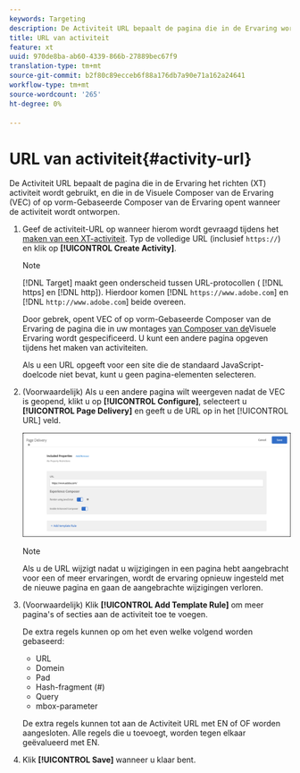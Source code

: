 ```yaml
---
keywords: Targeting
description: De Activiteit URL bepaalt de pagina die in de Ervaring wordt gebruikt richtend activiteit, en die in Adobe Target Visual Experience Composer (VEC) of op vorm-Gebaseerde Composer van de Ervaring opent wanneer de activiteit wordt ontworpen.
title: URL van activiteit
feature: xt
uuid: 970de8ba-ab60-4339-866b-27889bec67f9
translation-type: tm+mt
source-git-commit: b2f80c89ecceb6f88a176db7a90e71a162a24641
workflow-type: tm+mt
source-wordcount: '265'
ht-degree: 0%

---
```



# URL van activiteit{#activity-url}

De Activiteit URL bepaalt de pagina die in de Ervaring het richten (XT) activiteit wordt gebruikt, en die in de Visuele Composer van de Ervaring (VEC) of op vorm-Gebaseerde Composer van de Ervaring opent wanneer de activiteit wordt ontworpen.

1. Geef de activiteit-URL op wanneer hierom wordt gevraagd tijdens het [maken van een XT-activiteit](/help/c-activities/t-experience-target/t-xt-create/xt-create.md). Typ de volledige URL (inclusief `https://`) en klik op **[!UICONTROL Create Activity]**.

   >[!NOTE]
   >
   >[!DNL Target] maakt geen onderscheid tussen URL-protocollen ( [!DNL https] en [!DNL http]). Hierdoor komen [!DNL `https://www.adobe.com`] en [!DNL `http://www.adobe.com`] beide overeen.
   >
   >Door gebrek, opent VEC of op vorm-Gebaseerde Composer van de Ervaring de pagina die in uw montages [van Composer van de](/help/administrating-target/visual-experience-composer-set-up.md)Visuele Ervaring wordt gespecificeerd. U kunt een andere pagina opgeven tijdens het maken van activiteiten.
   >
   >Als u een URL opgeeft voor een site die de standaard JavaScript-doelcode niet bevat, kunt u geen pagina-elementen selecteren.

1. (Voorwaardelijk) Als u een andere pagina wilt weergeven nadat de VEC is geopend, klikt u op **[!UICONTROL Configure]**, selecteert u **[!UICONTROL Page Delivery]** en geeft u de URL op in het [!UICONTROL URL] veld.

   ![Dialoogvenster Pagina-aflevering](/help/c-activities/t-experience-target/t-xt-create/assets/url-config-new.png)

   >[!NOTE]
   >
   >Als u de URL wijzigt nadat u wijzigingen in een pagina hebt aangebracht voor een of meer ervaringen, wordt de ervaring opnieuw ingesteld met de nieuwe pagina en gaan de aangebrachte wijzigingen verloren.

1. (Voorwaardelijk) Klik **[!UICONTROL Add Template Rule]** om meer pagina&#39;s of secties aan de activiteit toe te voegen.

   De extra regels kunnen op om het even welke volgend worden gebaseerd:

   * URL
   * Domein
   * Pad
   * Hash-fragment (#)
   * Query
   * mbox-parameter

   De extra regels kunnen tot aan de Activiteit URL met EN of OF worden aangesloten. Alle regels die u toevoegt, worden tegen elkaar geëvalueerd met EN.

1. Klik **[!UICONTROL Save]** wanneer u klaar bent.